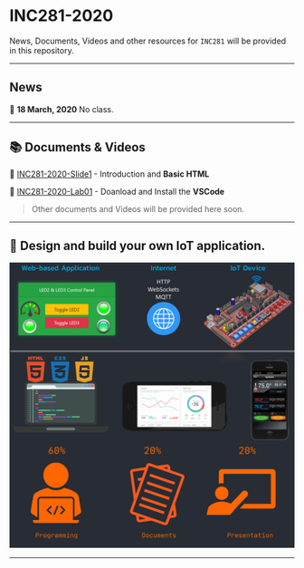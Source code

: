 
# INC281-2020

News, Documents, Videos and other resources for `INC281` will be provided in this repository.

---

## News

:pushpin: **18 March, 2020** No class.

---

## :books: Documents & Videos

:page_facing_up: [INC281-2020-Slide1](resources/docs/INC281-2020-Slide1.pdf) - Introduction and **Basic HTML**

:page_facing_up: [INC281-2020-Lab01](resources/docs/INC281-2020-Lab01-Install-VSCode.pdf) - Doanload and Install the **VSCode**

> Other documents and Videos will be provided here soon.

---

## :dart: Design and build your own IoT application.

![alt text](resources/images/cover.png)

---

